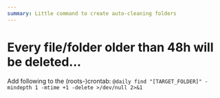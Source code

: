 ```yaml
---
summary: Little command to create auto-cleaning folders
---
```


# Every file/folder older than 48h will be deleted... #
Add following to the (roots-)crontab: `@daily find "[TARGET_FOLDER]" -mindepth 1 -mtime +1 -delete >/dev/null 2>&1`
